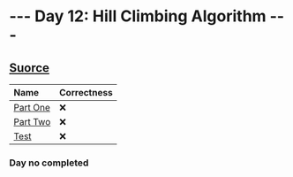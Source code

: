 # --- Day 12: Hill Climbing Algorithm ---

## [Suorce](http://adventofcode.com/2022/day/12)

| Name                                                                                      | Correctness |
| :---------------------------------------------------------------------------------------- | :---------- |
| [Part One](https://github.com/ssynowiec/AdventOfCode/blob/main/2022/Day%2012/part-one.js) | ❌          |
| [Part Two](https://github.com/ssynowiec/AdventOfCode/blob/main/2022/Day%2012/part-two.js) | ❌          |
| [Test](https://github.com/ssynowiec/AdventOfCode/blob/main/2022/Day%2012/test.js)         | ❌          |

### Day no completed
